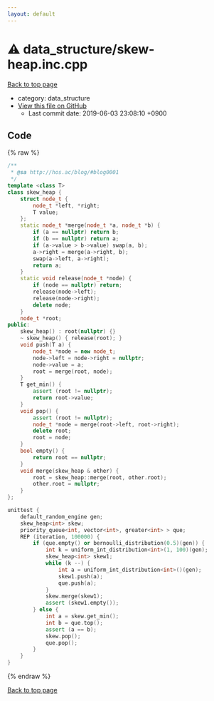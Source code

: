 ```yaml
---
layout: default
---
```


<!-- mathjax config similar to math.stackexchange -->
<script type="text/javascript" async
  src="https://cdnjs.cloudflare.com/ajax/libs/mathjax/2.7.5/MathJax.js?config=TeX-MML-AM_CHTML">
</script>
<script type="text/x-mathjax-config">
  MathJax.Hub.Config({
    TeX: { equationNumbers: { autoNumber: "AMS" }},
    tex2jax: {
      inlineMath: [ ['$','$'] ],
      processEscapes: true
    },
    "HTML-CSS": { matchFontHeight: false },
    displayAlign: "left",
    displayIndent: "2em"
  });
</script>

<script type="text/javascript" src="https://cdnjs.cloudflare.com/ajax/libs/jquery/3.4.1/jquery.min.js"></script>
<script src="https://cdn.jsdelivr.net/npm/jquery-balloon-js@1.1.2/jquery.balloon.min.js" integrity="sha256-ZEYs9VrgAeNuPvs15E39OsyOJaIkXEEt10fzxJ20+2I=" crossorigin="anonymous"></script>
<script type="text/javascript" src="../../assets/js/copy-button.js"></script>
<link rel="stylesheet" href="../../assets/css/copy-button.css" />


# :warning: data_structure/skew-heap.inc.cpp
<a href="../../index.html">Back to top page</a>

* category: data_structure
* <a href="{{ site.github.repository_url }}/blob/master/data_structure/skew-heap.inc.cpp">View this file on GitHub</a>
    - Last commit date: 2019-06-03 23:08:10 +0900




## Code
{% raw %}
```cpp
/**
 * @sa http://hos.ac/blog/#blog0001
 */
template <class T>
class skew_heap {
    struct node_t {
        node_t *left, *right;
        T value;
    };
    static node_t *merge(node_t *a, node_t *b) {
        if (a == nullptr) return b;
        if (b == nullptr) return a;
        if (a->value > b->value) swap(a, b);
        a->right = merge(a->right, b);
        swap(a->left, a->right);
        return a;
    }
    static void release(node_t *node) {
        if (node == nullptr) return;
        release(node->left);
        release(node->right);
        delete node;
    }
    node_t *root;
public:
    skew_heap() : root(nullptr) {}
    ~ skew_heap() { release(root); }
    void push(T a) {
        node_t *node = new node_t;
        node->left = node->right = nullptr;
        node->value = a;
        root = merge(root, node);
    }
    T get_min() {
        assert (root != nullptr);
        return root->value;
    }
    void pop() {
        assert (root != nullptr);
        node_t *node = merge(root->left, root->right);
        delete root;
        root = node;
    }
    bool empty() {
        return root == nullptr;
    }
    void merge(skew_heap & other) {
        root = skew_heap::merge(root, other.root);
        other.root = nullptr;
    }
};

unittest {
    default_random_engine gen;
    skew_heap<int> skew;
    priority_queue<int, vector<int>, greater<int> > que;
    REP (iteration, 100000) {
        if (que.empty() or bernoulli_distribution(0.5)(gen)) {
            int k = uniform_int_distribution<int>(1, 100)(gen);
            skew_heap<int> skew1;
            while (k --) {
                int a = uniform_int_distribution<int>()(gen);
                skew1.push(a);
                que.push(a);
            }
            skew.merge(skew1);
            assert (skew1.empty());
        } else {
            int a = skew.get_min();
            int b = que.top();
            assert (a == b);
            skew.pop();
            que.pop();
        }
    }
}

```
{% endraw %}

<a href="../../index.html">Back to top page</a>

